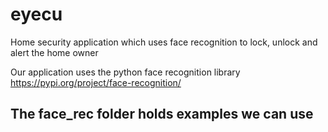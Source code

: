 # eyecu
Home security application which uses face recognition to lock, unlock and alert the home owner

Our application uses the python face recognition library https://pypi.org/project/face-recognition/

## The face_rec folder holds examples we can use


